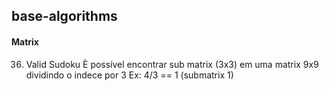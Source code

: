 ## base-algorithms

#### Matrix

36. Valid Sudoku
È possível encontrar sub matrix (3x3) em uma matrix 9x9 dividindo o indece por 3
Ex: 4/3 == 1 (submatrix 1)
